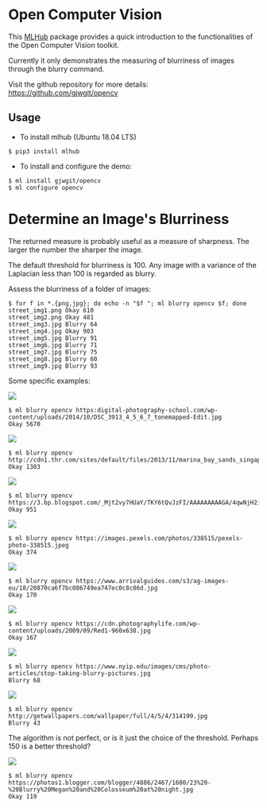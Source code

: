 Open Computer Vision
====================

This [MLHub](https://mlhub.ai) package provides a quick introduction
to the functionalities of the Open Computer Vision toolkit.

Currently it only demonstrates the measuring of blurriness of images
through the blurry command.

Visit the github repository for more details:
<https://github.com/gjwgit/opencv>

Usage
-----

- To install mlhub (Ubuntu 18.04 LTS)

```console
$ pip3 install mlhub
```

- To install and configure the demo:

```console
$ ml install gjwgit/opencv
$ ml configure opencv
```

Determine an Image's Blurriness
==============================

The returned measure is probably useful as a measure of
sharpness. The larger the number the sharper the image.

The default threshold for blurriness is 100. Any image with a variance
of the Laplacian less than 100 is regarded as blurry.

Assess the blurriness of a folder of images:
```console
$ for f in *.{png,jpg}; do echo -n "$f "; ml blurry opencv $f; done
street_img1.png Okay 610
street_img2.png Okay 481
street_img3.jpg Blurry 64
street_img4.jpg Okay 903
street_img5.jpg Blurry 91
street_img6.jpg Blurry 71
street_img7.jpg Blurry 75
street_img8.jpg Blurry 60
street_img9.jpg Blurry 93
```

Some specific examples:

![](https://digital-photography-school.com/wp-content/uploads/2014/10/DSC_3913_4_5_6_7_tonemapped-Edit.jpg)
```console
$ ml blurry opencv https:digital-photography-school.com/wp-content/uploads/2014/10/DSC_3913_4_5_6_7_tonemapped-Edit.jpg
Okay 5670
```
![](http://cdn1.thr.com/sites/default/files/2013/11/marina_bay_sands_singapore_a_l.jpg)
```console
$ ml blurry opencv http://cdn1.thr.com/sites/default/files/2013/11/marina_bay_sands_singapore_a_l.jpg
Okay 1303
```
![](https://3.bp.blogspot.com/_Mjt2vy7HUaY/TKY6tQvJzFI/AAAAAAAAAGA/4qwNjH2ivzw/s1600/sharp+focus.jpg)
```console
$ ml blurry opencv https://3.bp.blogspot.com/_Mjt2vy7HUaY/TKY6tQvJzFI/AAAAAAAAAGA/4qwNjH2ivzw/s1600/sharp+focus.jpg
Okay 951
```

![](https://images.pexels.com/photos/338515/pexels-photo-338515.jpeg)
```console
$ ml blurry opencv https://images.pexels.com/photos/338515/pexels-photo-338515.jpeg
Okay 374
```
![](https://www.arrivalguides.com/s3/ag-images-eu/18/20870ca6f7bc086749ea747ec0c8c86d.jpg)
```console
$ ml blurry opencv https://www.arrivalguides.com/s3/ag-images-eu/18/20870ca6f7bc086749ea747ec0c8c86d.jpg
Okay 170
```
![](https://cdn.photographylife.com/wp-content/uploads/2009/09/Red1-960x638.jpg)
```CONSOLE
$ ml blurry opencv https://cdn.photographylife.com/wp-content/uploads/2009/09/Red1-960x638.jpg
Okay 167
```
![](https://www.nyip.edu/images/cms/photo-articles/stop-taking-blurry-pictures.jpg)
```console
$ ml blurry opencv https://www.nyip.edu/images/cms/photo-articles/stop-taking-blurry-pictures.jpg
Blurry 68
```
![](http://getwallpapers.com/wallpaper/full/4/5/4/314199.jpg)
```console
$ ml blurry opencv http://getwallpapers.com/wallpaper/full/4/5/4/314199.jpg
Blurry 43
```
The algorithm is not perfect, or is it just the choice of the
threshold. Perhaps 150 is a better threshold?

![](https://photos1.blogger.com/blogger/4886/2467/1600/23%20-%20Blurry%20Megan%20and%20Colosseum%20at%20night.jpg)
```console
$ ml blurry opencv https://photos1.blogger.com/blogger/4886/2467/1600/23%20-%20Blurry%20Megan%20and%20Colosseum%20at%20night.jpg
Okay 119
```
